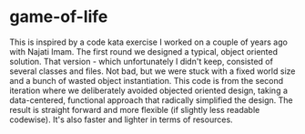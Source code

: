 # game-of-life
This is inspired by a code kata exercise I worked on a couple of years ago with Najati Imam. The first round we designed a typical, object oriented solution. That version - which unfortunately I didn't keep, consisted of several classes and files. Not bad, but we were stuck with a fixed world size and a bunch of wasted object instantiation. This code is from the second iteration where we deliberately avoided objected oriented design, taking a data-centered, functional approach that radically simplified the design. The result is straight forward and more flexible (if slightly less readable codewise). It's also faster and lighter in terms of resources.
